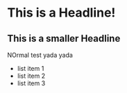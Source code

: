# This is a Headline!
## This is a smaller Headline

NOrmal test yada yada

* list item 1
* list item 2
* list item 3
